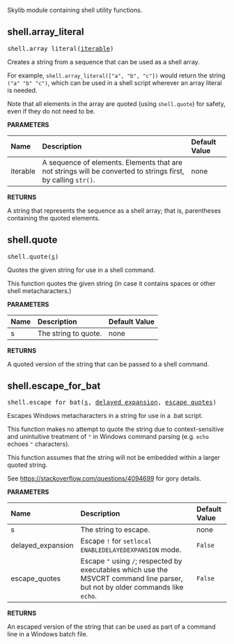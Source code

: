<!-- Generated with Stardoc: http://skydoc.bazel.build -->

Skylib module containing shell utility functions.

<a id="#shell.array_literal"></a>

## shell.array_literal

<pre>
shell.array_literal(<a href="#shell.array_literal-iterable">iterable</a>)
</pre>

Creates a string from a sequence that can be used as a shell array.

For example, `shell.array_literal(["a", "b", "c"])` would return the string
`("a" "b" "c")`, which can be used in a shell script wherever an array
literal is needed.

Note that all elements in the array are quoted (using `shell.quote`) for
safety, even if they do not need to be.


**PARAMETERS**


| Name  | Description | Default Value |
| :------------- | :------------- | :------------- |
| <a id="shell.array_literal-iterable"></a>iterable |  A sequence of elements. Elements that are not strings will be converted to strings first, by calling <code>str()</code>.   |  none |

**RETURNS**

A string that represents the sequence as a shell array; that is,
parentheses containing the quoted elements.


<a id="#shell.quote"></a>

## shell.quote

<pre>
shell.quote(<a href="#shell.quote-s">s</a>)
</pre>

Quotes the given string for use in a shell command.

This function quotes the given string (in case it contains spaces or other
shell metacharacters.)


**PARAMETERS**


| Name  | Description | Default Value |
| :------------- | :------------- | :------------- |
| <a id="shell.quote-s"></a>s |  The string to quote.   |  none |

**RETURNS**

A quoted version of the string that can be passed to a shell command.


<a id="#shell.escape_for_bat"></a>

## shell.escape_for_bat

<pre>
shell.escape_for_bat(<a href="#shell.escape_for_bat-s">s</a>, <a href="#shell.escape_for_bat-delayed_expansion">delayed_expansion</a>, <a href="#shell.escape_for_bat-escape_quotes">escape_quotes</a>)
</pre>

Escapes Windows metacharacters in a string for use in a .bat script.

This function makes no attempt to quote the string due to context-sensitive
and unintuitive treatment of `"` in Windows command parsing (e.g. `echo`
echoes `"` characters).

This function assumes that the string will not be embedded within a larger
quoted string.

See https://stackoverflow.com/questions/4094699 for gory details.


**PARAMETERS**


| Name  | Description | Default Value |
| :------------- | :------------- | :------------- |
| <a id="shell.escape_for_bat-s"></a>s |  The string to escape.   |  none |
| <a id="shell.escape_for_bat-delayed_expansion"></a>delayed_expansion |  Escape <code>!</code> for <code>setlocal ENABLEDELAYEDEXPANSION</code> mode.   |  <code>False</code> |
| <a id="shell.escape_for_bat-escape_quotes"></a>escape_quotes |  Escape <code>"</code> using <code>/</code>; respected by executables which use the MSVCRT command line parser, but not by older commands like <code>echo</code>.   |  <code>False</code> |

**RETURNS**

An escaped version of the string that can be used as part of a command
line in a Windows batch file.



